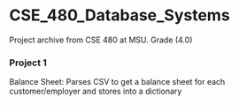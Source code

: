 # CSE_480_Database_Systems
Project archive from CSE 480 at MSU. Grade (4.0)

### Project 1
Balance Sheet: Parses CSV to get a balance sheet for each customer/employer and stores into a dictionary
